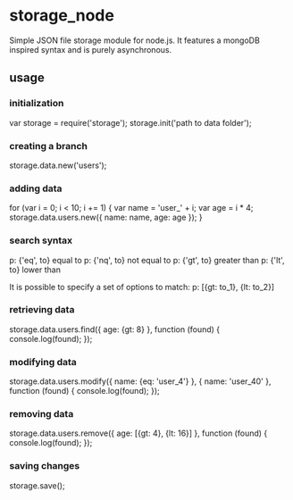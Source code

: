storage_node
============

Simple JSON file storage module for node.js. It features a mongoDB inspired syntax and is purely asynchronous.

usage
-----

### initialization

var storage = require('storage');
    storage.init('path to data folder');

### creating a branch

storage.data.new('users');

### adding data

for (var i = 0; i < 10; i += 1) {
  var name = 'user_' + i;
  var age = i * 4;
  storage.data.users.new({
    name: name,
    age: age
  });
}

### search syntax

 p: {'eq', to} equal to
 p: {'nq', to} not equal to
 p: {'gt', to} greater than
 p: {'lt', to} lower than

It is possible to specify a set of options to match:
p: [{gt: to_1}, {lt: to_2}]

### retrieving data

storage.data.users.find({
  age: {gt: 8}
}, function (found) {
  console.log(found);
});

### modifying data

storage.data.users.modify({
  name: {eq: 'user_4'}
}, {
  name: 'user_40'
}, function (found) {
  console.log(found);
});

### removing data

storage.data.users.remove({
  age: [{gt: 4}, {lt: 16}]
}, function (found) {
  console.log(found);
});

### saving changes

storage.save();
